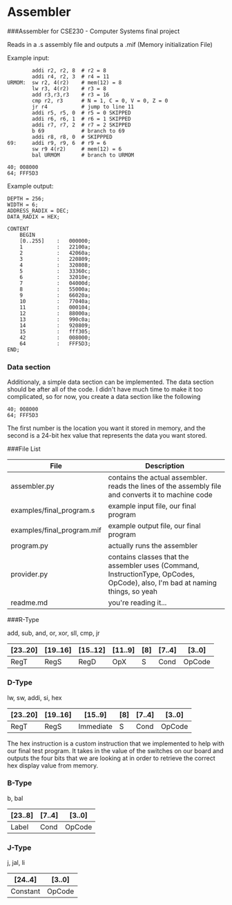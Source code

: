 # Assembler

###Assembler for CSE230 - Computer Systems final project

Reads in a .s assembly file and outputs a .mif (Memory initialization File)

Example input:
```
		addi r2, r2, 8	# r2 = 8
		addi r4, r2, 3	# r4 = 11
URMOM:	sw r2, 4(r2)	# mem(12) = 8
		lw r3, 4(r2)	# r3 = 8
		add r3,r3,r3	# r3 = 16
		cmp r2, r3		# N = 1, C = 0, V = 0, Z = 0
		jr r4			# jump to line 11
		addi r5, r5, 0	# r5 = 0 SKIPPED
		addi r6, r6, 1 	# r6 = 1 SKIPPED
		addi r7, r7, 2 	# r7 = 2 SKIPPED
		b 69			# branch to 69
		addi r8, r8, 0	# SKIPPPED
69:		addi r9, r9, 6 	# r9 = 6
		sw r9 4(r2)		# mem(12) = 6
		bal URMOM		# branch to URMOM

40; 008000
64; FFF5D3
```

Example output:
```
DEPTH = 256;
WIDTH = 6;
ADDRESS_RADIX = DEC;
DATA_RADIX = HEX;

CONTENT
	BEGIN
	[0..255]	:	000000;
	1			:	22100a;
	2			:	42060a;
	3			:	220809;
	4			:	320808;
	5			:	33360c;
	6			:	32010e;
	7			:	04000d;
	8			:	55000a;
	9			:	66020a;
	10			:	77040a;
	11			:	000104;
	12			:	88000a;
	13			:	990c0a;
	14			:	920809;
	15			:	fff305;
	42 			:	008000;
	64 			:	FFF5D3;
END;
```

### Data section

Additionaly, a simple data section can be implemented. The data section should be after all of the code. I didn't have much time to make it too complicated, so for now, you create a data section like the following

```
40; 008000
64; FFF5D3
```

The first number is the location you want it stored in memory, and the second is a 24-bit hex value that represents the data you want stored.

###File List

| File | Description |
|------|-------------|
| assembler.py | contains the actual assembler. reads the lines of the assembly file and converts it to machine code |
| examples/final_program.s | example input file, our final program |
| examples/final_program.mif | example output file, our final program |
| program.py | actually runs the assembler |
| provider.py | contains classes that the assembler uses (Command, InstructionType, OpCodes, OpCode), also, I'm bad at naming things, so yeah |
| readme.md | you're reading it... |

###R-Type

add, sub, and, or, xor, sll, cmp, jr

| [23..20] | [19..16] | [15..12] | [11..9] | [8] | [7..4] | [3..0] |
|----------|----------|----------|---------|-----|--------|--------|
| RegT | RegS |RegD | OpX | S | Cond | OpCode |


### D-Type

lw, sw, addi, si, hex

| [23..20] | [19..16] | [15..9] | [8] | [7..4] | [3..0] | 
|----|----|----|----|-----|-----|
| RegT | RegS | Immediate | S | Cond | OpCode |

The hex instruction is a custom instruction that we implemented to help with our final test program. It takes in the value of the switches on our board and outputs the four bits that we are looking at in order to retrieve the correct hex display value from memory.

### B-Type

b, bal

| [23..8] | [7..4] | [3..0] |
|---------|--------|--------|
| Label | Cond | OpCode |

### J-Type

j, jal, li

| [24..4] | [3..0] |
|---------|--------|
| Constant | OpCode |
